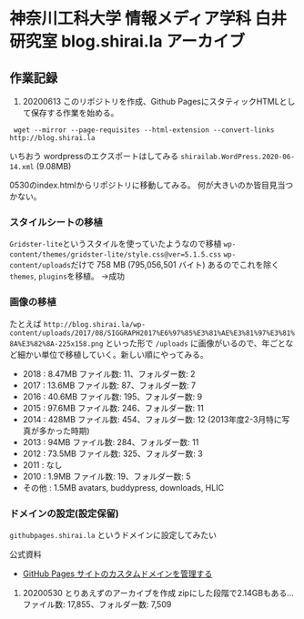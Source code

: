 # 神奈川工科大学 情報メディア学科 白井研究室 blog.shirai.la アーカイブ

## 作業記録


1. 20200613 このリポジトリを作成、Github PagesにスタティックHTMLとして保存する作業を始める。

`` wget --mirror --page-requisites --html-extension --convert-links http://blog.shirai.la``

いちおう wordpressのエクスポートはしてみる `shirailab.WordPress.2020-06-14.xml` (9.08MB)

0530のindex.htmlからリポジトリに移動してみる。
何が大きいのか皆目見当つかない。

### スタイルシートの移植

`Gridster-lite`というスタイルを使っていたようなので移植
`wp-content/themes/gridster-lite/style.css@ver=5.1.5.css`
`wp-content/uploads`だけで 758 MB (795,056,501 バイト) あるのでこれを除く`themes`, `plugins`を移植。 →成功

### 画像の移植

たとえば
``http://blog.shirai.la/wp-content/uploads/2017/08/SIGGRAPH2017%E6%97%85%E3%81%AE%E3%81%97%E3%81%8A%E3%82%8A-225x158.png``
といった形で `/uploads` に画像がいるので、年ごとなど細かい単位で移植していく。新しい順にやってみる。

- 2018 : 8.47MB ファイル数: 11、フォルダー数: 2
- 2017 : 13.6MB ファイル数: 87、フォルダー数: 7
- 2016 : 40.6MB ファイル数: 195、フォルダー数: 9
- 2015 : 97.6MB ファイル数: 246、フォルダー数: 11
- 2014 : 428MB ファイル数: 454、フォルダー数: 12 (2013年度2-3月特に写真が多かった時期)
- 2013 : 94MB ファイル数: 284、フォルダー数: 11
- 2012 : 73.5MB ファイル数: 325、フォルダー数: 3
- 2011 : なし
- 2010 : 1.9MB ファイル数: 19、フォルダー数: 5
- その他 : 1.5MB avatars, buddypress, downloads, HLIC


### ドメインの設定(設定保留)
``githubpages.shirai.la`` というドメインに設定してみたい

公式資料
- [GitHub Pages サイトのカスタムドメインを管理する](https://help.github.com/ja/github/working-with-github-pages/managing-a-custom-domain-for-your-github-pages-site)




1. 20200530 とりあえずのアーカイブを作成
zipにした段階で2.14GBもある…
ファイル数: 17,855、フォルダー数: 7,509
